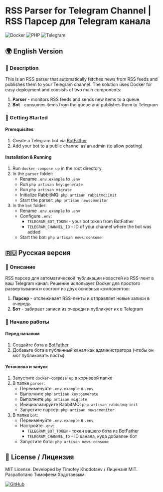 # RSS Parser for Telegram Channel | RSS Парсер для Telegram канала

![Docker](https://img.shields.io/badge/Docker-2CA5E0?style=for-the-badge&logo=docker&logoColor=white)
![PHP](https://img.shields.io/badge/PHP-777BB4?style=for-the-badge&logo=php&logoColor=white)
![Telegram](https://img.shields.io/badge/Telegram-2CA5E0?style=for-the-badge&logo=telegram&logoColor=white)

## 🌍 English Version

### 📝 Description
This is an RSS parser that automatically fetches news from RSS feeds and publishes them to your Telegram channel. The solution uses Docker for easy deployment and consists of two main components:
1. **Parser** - monitors RSS feeds and sends new items to a queue
2. **Bot** - consumes items from the queue and publishes them to Telegram

### 🚀 Getting Started

#### Prerequisites
1. Create a Telegram bot via [BotFather](https://t.me/BotFather)
2. Add your bot to a public channel as an admin (to allow posting)

#### Installation & Running
1. Run `docker-compose up` in the root directory
2. In the `parser` folder:
    - Rename `.env.example` to `.env`
    - Run `php artisan key:generate`
    - Run `php artisan migrate`
    - Initialize RabbitMQ: `php artisan rabbitmq:init`
    - Start the parser: `php artisan news:monitor`
3. In the `bot` folder:
    - Rename `.env.example` to `.env`
    - Configure `.env`:
        - `TELEGRAM_BOT_TOKEN` - your bot token from BotFather
        - `TELEGRAM_CHANNEL_ID` - ID of your channel where the bot was added
    - Start the bot: `php artisan news:consume`

## 🇷🇺 Русская версия

### 📝 Описание
RSS парсер для автоматической публикации новостей из RSS-лент в ваш Telegram канал. Решение использует Docker для простого развертывания и состоит из двух основных компонентов:
1. **Парсер** - отслеживает RSS-ленты и отправляет новые записи в очередь
2. **Бот** - забирает записи из очереди и публикует их в Telegram

### 🚀 Начало работы

#### Перед началом
1. Создайте бота в [BotFather](https://t.me/BotFather)
2. Добавьте бота в публичный канал как администратора (чтобы он мог публиковать посты)

#### Установка и запуск
1. Запустите `docker-compose up` в корневой папке
2. В папке `parser`:
    - Переименуйте `.env.example` в `.env`
    - Выполните `php artisan key:generate`
    - Выполните `php artisan migrate`
    - Инициализируйте RabbitMQ: `php artisan rabbitmq:init`
    - Запустите парсер: `php artisan news:monitor`
3. В папке `bot`:
    - Переименуйте `.env.example` в `.env`
    - Настройте `.env`:
        - `TELEGRAM_BOT_TOKEN` - токен вашего бота из BotFather
        - `TELEGRAM_CHANNEL_ID` - ID канала, куда добавлен бот
    - Запустите бота: `php artisan news:consume`

## 📜 License / Лицензия
MIT License. Developed by Timofey Khodotaev / Лицензия MIT. Разработано Тимофеем Ходотаевым

[![GitHub](https://img.shields.io/badge/View_on_GitHub-181717?style=for-the-badge&logo=GitHub&logoColor=white)](https://github.com/gxldmane/rss-to-tg-parser)